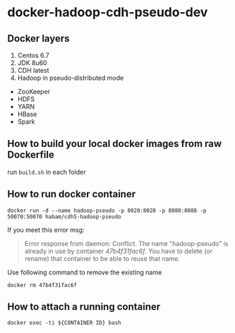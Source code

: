 # docker-hadoop-cdh-pseudo-dev

## Docker layers
1. Centos 6.7
2. JDK 8u60
3. CDH latest
4. Hadoop in pseudo-distributed mode
  - ZooKeeper
  - HDFS
  - YARN
  - HBase
  - Spark

## How to build your local docker images from raw Dockerfile
run ```build.sh``` in each folder 

## How to run docker container
```
docker run -d --name hadoop-pseudo -p 8020:8020 -p 8088:8088 -p 50070:50070 habam/cdh5-hadoop-pseudo
```
If you meet this error msg: 
>Error response from daemon: Conflict. The name "hadoop-pseudo" is already in use by container *47b4f31fac6f*. You have to delete (or rename) that container to be able to reuse that name.

Use following command to remove the existing name
```
docker rm 47b4f31fac6f
```

## How to attach a running container
```
docker exec -ti ${CONTAINER ID} bash
```
